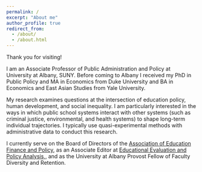 ```yaml
---
permalink: /
excerpt: "About me"
author_profile: true
redirect_from: 
  - /about/
  - /about.html
---
```


Thank you for visiting!

I am an Associate Professor of Public Administration and Policy at University at Albany, SUNY. Before coming to Albany I received my PhD in Public Policy and MA in Economics from Duke University and BA in Economics and East Asian Studies from Yale University. 

My research examines questions at the intersection of education policy, human development, and social inequality. I am particularly interested in the ways in which public school systems interact with other systems (such as criminal justice, environmental, and health systems) to shape long-term individual trajectories. I typically use quasi-experimental methods with administrative data to conduct this research.

I currently serve on the Board of Directors of the <a href="https://aefpweb.org/">Association of Education Finance and Policy</a>, as an Associate Editor at <a href="https://journals.sagepub.com/home/epa">Educational Evaluation and Policy Analysis</a>,, and as the University at Albany Provost Fellow of Faculty Diversity and Retention.
